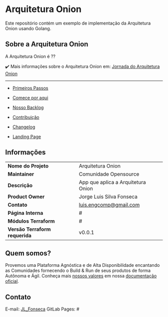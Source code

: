 # Arquitetura Onion

Este repositório contém um exemplo de implementação da Arquitetura Onion usando Golang.


## Sobre a Arquitetura Onion

 A Arquitetura Onion é ??

:heavy_check_mark: Mais informações sobre o  Arquitetura Onion em: [Jornada do Arquitetura Onion](#)

---
- [Primeiros Passos](GETTINGSTARTED.md)

- [Comece por aqui](#)

- [Nosso Backlog](HELPWANTED.md)

- [Contribuição](CONTRIBUTING.md)

- [Changelog](CHANGELOG.md)

- [Landing Page](#)

## Informações

|	|   |
|---	|---	|
|**Nome do Projeto**	| Arquitetura Onion   	| 
|**Maintainer**     	|Comunidade Opensource	|
|**Descrição**      	|App que aplica a Arquitetura Onion|
|**Product Owner**  	|Jorge Luis Silva Fonseca     	|
|**Contato**            |luis.engcomp@gmail.com |
|**Página Interna**  	|#	|
|**Módulos Terraform** 	|#	|
|**Versão Terraform requerida**	|v0.0.1 | 

## Quem somos?
Provemos uma Plataforma Agnóstica e de Alta Disponibilidade encantando as Comunidades fornecendo o Build & Run de seus produtos de forma Autônoma e Ágil. Conheça mais [nossos valores](https://sw6.pages-gitlab.prod.cloud.ihf/docs/quem-somos/valores/) em nossa [documentação oficial](#).

## Contato
E-mail: [JL_Fonseca](luis.engcomp@gmail.com)
GitLab Pages: #
